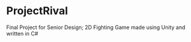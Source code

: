# ProjectRival
 Final Project for Senior Design; 2D Fighting Game made using Unity and written in C#

